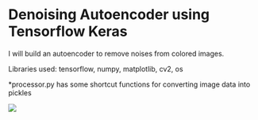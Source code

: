 # Denoising Autoencoder using Tensorflow Keras

I will build an autoencoder to remove noises from colored images. 

Libraries used: tensorflow, numpy, matplotlib, cv2, os

*processor.py has some shortcut functions for converting image data into pickles

<img src='https://miro.medium.com/max/462/1*VLVLUR7sXlgoM8-4WBtKfA.jpeg'> </img>

